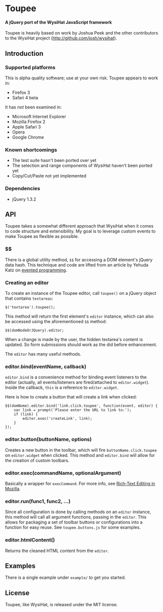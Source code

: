 Toupee
=======

#### A jQuery port of the WysiHat JavaScript framework

Toupee is heavily based on work by Joshua Peek and the other contributors to the WysiHat project (http://github.com/josh/wysihat).

## Introduction

### Supported platforms

This is alpha quality software; use at your own risk. Toupee appears to work in:

* Firefox 3
* Safari 4 beta

It has *not* been examined in:

* Microsoft Internet Explorer
* Mozilla Firefox 2
* Apple Safari 3
* Opera
* Google Chrome

### Known shortcomings

* The test suite hasn't been ported over yet
* The selection and range components of WysiHat haven't been ported yet
* Copy/Cut/Paste not yet implemented

### Dependencies

* jQuery 1.3.2

## API

Toupee takes a somewhat different approach that WysiHat when it comes to code structure and extensibility. My goal is to leverage custom events to make Toupee as flexible as possible.

### $$

There is a global utility method, <code>$$</code> for accessing a DOM element's jQuery data hash. This technique and code are lifted from an article by Yehuda Katz on [evented programming](http://yehudakatz.com/2009/04/20/evented-programming-with-jquery/).

### Creating an editor

To create an instance of the Toupee editor, call <code>toupee()</code> on a jQuery object that contains <code>textareas</code>:

    $('textarea').toupee();
    
This method will return the first element's <code>editor</code> instance, which can also be accessed using the aforementioned <code>$$</code> method:

    $$(domNodeOrJQuery).editor;

When a change is made by the user, the hidden textarea's content is updated. So form submissions should work as the did before enhancement.

The <code>editor</code> has many useful methods.

### editor.bind(eventName, callback)

<code>editor.bind</code> is a convenience method for binding event listeners to the editor (actually, all events/listeners are fired/attached to <code>editor.widget</code>). Inside the callback, <code>this</code> is a reference to <code>editor.widget</code>.

Here is how to create a button that will create a link when clicked:

    $$(domNome).editor.bind('link.click.toupee', function(event, editor) {
        var link = prompt('Please enter the URL to link to:');
        if (link) {
            editor.exec('createLink', link);
        }
    });
    
### editor.button(buttonName, options)

Creates a new button in the toolbar, which will fire <code>buttonName.click.toupee</code> on <code>editor.widget</code> when clicked. This method and <code>editor.bind</code> will allow for the creation of custom toolbars.

### editor.exec(commandName, optionalArgument)

Basically a wrapper for <code>execCommand</code>. For more info, see [Rich-Text Editing in Mozilla](https://developer.mozilla.org/en/Rich-Text_Editing_in_Mozilla).

### editor.run(func1, func2, ...)

Since all configuration is done by calling methods on an <code>editor</code> instance, this method will call all argument functions, passing in the <code>editor</code>. This allows for packaging a set of toolbar buttons or configurations into a function for easy reuse. See <code>toupee.buttons.js</code> for some examples.

### editor.htmlContent()

Returns the cleaned HTML content from the <code>editor</code>.

## Examples

There is a single example under `example/` to get you started.

## License

Toupee, like WysiHat, is released under the MIT license.